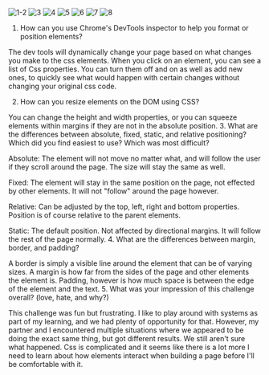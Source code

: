![1-2](https://github.com/jpults/phase-0/week-3/chrome-devtools/imgs/1-2.png "1")
![3](https://github.com/jpults/phase-0/week-3/chrome-devtools/imgs/3.png "1")
![4](https://github.com/jpults/phase-0/week-3/chrome-devtools/imgs/4.png "1")
![5](https://github.com/jpults/phase-0/week-3/chrome-devtools/imgs/5.png "1")
![6](https://github.com/jpults/phase-0/week-3/chrome-devtools/imgs/6.png "1")
![7](https://github.com/jpults/phase-0/week-3/chrome-devtools/imgs/7.png "1")
![8](https://github.com/jpults/phase-0/week-3/chrome-devtools/imgs/8.png "1")

1. How can you use Chrome's DevTools inspector to help you format or position elements?

The dev tools will dynamically change your page based on what changes you make to the css elements. When you click on an element, you can see a list of Css properties. You can turn them off and on as well as add new ones, to quickly see what would happen with certain changes without changing your original css code.

2. How can you resize elements on the DOM using CSS?

You can change the height and width properties, or you can squeeze elements within margins if they are not in the absolute position. 
3. What are the differences between absolute, fixed, static, and relative positioning? Which did you find easiest to use? Which was most difficult?

Absolute: The element will not move no matter what, and will follow the user if they scroll around the page. The size will stay the same as well.

Fixed: The element will stay in the same position on the page, not effected by other elements. It will not "follow" around the page however.

Relative: Can be adjusted by the top, left, right and bottom properties. Position is of course relative to the parent elements.

Static: The default position. Not affected by directional margins. It will follow the rest of the page normally.
4. What are the differences between margin, border, and padding?

A border is simply a visible line around the element that can be of varying sizes.  A margin is how far from the sides of the page and other elements the element is.  Padding, however is how much space is between the edge of the element and the text.
5. What was your impression of this challenge overall? (love, hate, and why?)

This challenge was fun but frustrating. I like to play around with systems as part of my learning, and we had plenty of opportunity for that. However, my partner and I encountered multiple situations where we appeared to be doing the exact same thing, but got different results.  We still aren't sure what happened. Css is complicated and it seems like there is a lot more I need to learn about how elements interact when building a page before I'll be comfortable with it.

